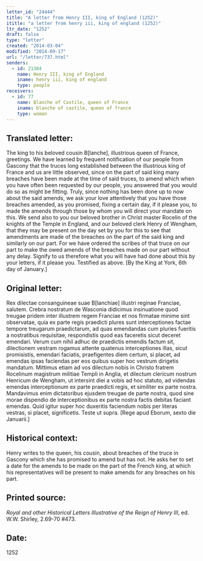 ```yaml
---
letter_id: "24444"
title: "A letter from Henry III, king of England (1252)"
ititle: "a letter from henry iii, king of england (1252)"
ltr_date: "1252"
draft: false
type: "letter"
created: "2014-03-04"
modified: "2014-09-17"
url: "/letter/737.html"
senders:
  - id: 21384
    name: Henry III, king of England
    iname: henry iii, king of england
    type: people
receivers:
  - id: 77
    name: Blanche of Castile, queen of France
    iname: blanche of castile, queen of france
    type: woman
---
```

<h2> Translated letter:</h2>The king to his beloved cousin B[lanche], illustrious queen of France, greetings.
We have learned by frequent notification of our people from Gascony that the truces long established between the illustrious king of France and us are little observed, since on the part of said king many breaches have been made at the time of said truces, to amend which when you have often been requested by our people, you answered that you would do so as might be fitting.  Truly, since nothing has been done up to now about the said amends, we ask your love attentively that you have those breaches amended, as you promised, fixing a certain day, if it please you, to made the amends through those by whom you will direct your mandate on this.
We send also to you our beloved brother in Christ master Rocelin of the knights of the Temple in England, and our beloved clerk Henry of Wengham, that they may be present on the day set by you for this to see that amendments are made of the breaches on the part of the said king and similarly on our part.  For we have ordered the scribes of that truce on our part to make the owed amends of the breaches made on our part without any delay.  Signify to us therefore what you will have had done about this by your letters, if it please you.
Testified as above.  [By the King at York, 6th day of January.]
<h2 class="mt-4"> Original letter:</h2>Rex dilectae consanguineae suae B[lanchiae] illustri reginae Franciae, salutem.
Crebra nostratum de Wasconia didicimus insinuatione quod treugae pridem inter illustrem regem Franciae et nos firmatae minime sint observatae, quia ex parte regis praedicti plures sunt interceptiones factae tempore treugarum praedictarum, ad quas emendandas cum pluries fueritis a nostratibus requisitae, respondistis quod eas faceretis sicut deceret emendari.  Verum cum nihil adhuc de praedictis emendis factum sit, dilectionem vestram rogamus attente quatenus interceptiones illas, sicut promisistis, emendari faciatis, praefigentes diem certum, si placet, ad emendas ipsas faciendas per eos quibus super hoc vestrum dirigetis mandatum.  Mittimus etiam ad vos dilectum nobis in Christo fratrem Rocelinum magistrum militiae Templi in Anglia, et dilectum clericum nostrum Henricum de Wengham, ut intersint diei a vobis ad hoc statuto, ad videndas emendas interceptionum ex parte praedicti regis, et similiter ex parte nostra.  Mandavimus enim dictatoribus ejusdem treugae de parte nostra, quod sine morae dispendio de interceptionibus ex parte nostra factis debitas faciant emendas.  Quid igitur super hoc duxeritis faciendum nobis per literas vestras, si placet, significetis.  Teste ut supra.
[Rege apud Eborum, sexto die Januarii.]
<h2 class="mt-4"> Historical context:</h2>Henry writes to the queen, his cousin, about breaches of the truce in Gascony which she has promised to amend but has not.  He asks her to set a date for the amends to be made on the part of the French king, at which his representatives will be present to make amends for any breaches on his part.
<h2 class="mt-4"> Printed source:</h2><p><em>Royal and other Historical Letters Illustrative of the Reign of Henry III</em>, ed. W.W. Shirley, 2.69-70 #473.</p><h2 class="mt-4"> Date:</h2>1252